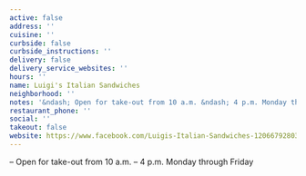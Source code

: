 ```yaml
---
active: false
address: ''
cuisine: ''
curbside: false
curbside_instructions: ''
delivery: false
delivery_service_websites: ''
hours: ''
name: Luigi's Italian Sandwiches
neighborhood: ''
notes: '&ndash; Open for take-out from 10 a.m. &ndash; 4 p.m. Monday through Friday'
restaurant_phone: ''
social: ''
takeout: false
website: https://www.facebook.com/Luigis-Italian-Sandwiches-120667928039575/
---
```


&ndash; Open for take-out from 10 a.m. &ndash; 4 p.m. Monday through Friday
